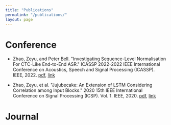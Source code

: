 ```yaml
---
title: "Publications"
permalink: "/publications/"
layout: page
---
```


# Conference 

* Zhao, Zeyu, and Peter Bell. "Investigating Sequence-Level Normalisation For CTC-Like End-to-End ASR." ICASSP 2022-2022 IEEE International Conference on Acoustics, Speech and Signal Processing (ICASSP). IEEE, 2022. [pdf](https://zhaozeyu1995.github.io/_publications_pdf/Investigating_Sequence-Level_Normalisation_For_CTC-Like_End-to-End_ASR.pdf), [link](https://ieeexplore.ieee.org/abstract/document/9746821)


* Zhao, Zeyu, et al. "Jujubecake: An Extension of LSTM Considering Correlation among Input Blocks." 2020 15th IEEE International Conference on Signal Processing (ICSP). Vol. 1. IEEE, 2020. [pdf](/_publications_pdf/Jujubecake_An_Extension_of_LSTM_Considering_Correlation_among_Input_Blocks.pdf), [link](https://ieeexplore.ieee.org/abstract/document/9320915)


# Journal